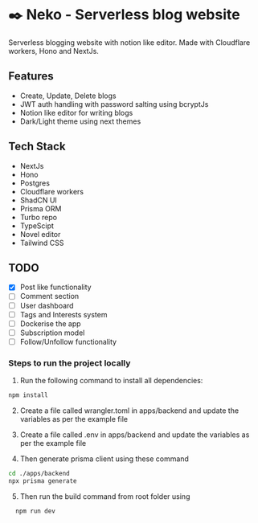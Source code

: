 # ✒️ Neko - Serverless blog website

Serverless blogging website with notion like editor. Made with Cloudflare workers, Hono and NextJs.

## Features
- Create, Update, Delete blogs
- JWT auth handling with password salting using bcryptJs
- Notion like editor for writing blogs
- Dark/Light theme using next themes

## Tech Stack
- NextJs
- Hono
- Postgres
- Cloudflare workers
- ShadCN UI
- Prisma ORM
- Turbo repo
- TypeScipt
- Novel editor
- Tailwind CSS

## TODO
- [x] Post like functionality
- [ ] Comment section
- [ ] User dashboard
- [ ] Tags and Interests system
- [ ] Dockerise the app
- [ ] Subscription model
- [ ] Follow/Unfollow functionality

### Steps to run the project locally

1. Run the following command to install all dependencies:

```sh
npm install
```

2. Create a file called wrangler.toml in apps/backend and update the variables as per the example file

3. Create a file called .env in apps/backend and update the variables as per the example file 

4. Then generate prisma client using these command

```sh
cd ./apps/backend
npx prisma generate
```

5. Then run the build command from root folder using
```sh
  npm run dev
```
